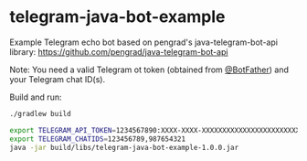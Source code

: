 # telegram-java-bot-example

Example Telegram echo bot based on pengrad's java-telegram-bot-api library:
https://github.com/pengrad/java-telegram-bot-api

Note: You need a valid Telegram ot token
(obtained from [@BotFather](https://core.telegram.org/bots#6-botfather))
and your Telegram chat ID(s).

Build and run:

```bash
./gradlew build

export TELEGRAM_API_TOKEN=1234567890:XXXX-XXXX-XXXXXXXXXXXXXXXXXXXXXXXX
export TELEGRAM_CHATIDS=123456789,987654321
java -jar build/libs/telegram-java-bot-example-1.0.0.jar
```

